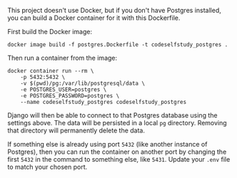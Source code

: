 This project doesn't use Docker, but if you don't have Postgres installed, you can build a Docker container for it with this Dockerfile.

First build the Docker image:

```text
docker image build -f postgres.Dockerfile -t codeselfstudy_postgres .
```

Then run a container from the image:

```text
docker container run --rm \
    -p 5432:5432 \
    -v $(pwd)/pg:/var/lib/postgresql/data \
    -e POSTGRES_USER=postgres \
    -e POSTGRES_PASSWORD=postgres \
    --name codeselfstudy_postgres codeselfstudy_postgres
```

Django will then be able to connect to that Postgres database using the settings above. The data will be persisted in a local `pg` directory. Removing that directory will permanently delete the data.

If something else is already using port `5432` (like another instance of Postgres), then you can run the container on another port by changing the first `5432` in the command to something else, like `5431`. Update your `.env` file to match your chosen port.
